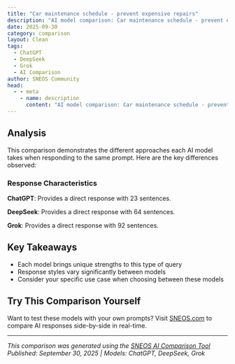 ```yaml
---
title: "Car maintenance schedule - prevent expensive repairs"
description: "AI model comparison: Car maintenance schedule - prevent expensive repairs..."
date: 2025-09-30
category: comparison
layout: Clean
tags:
  - ChatGPT
  - DeepSeek
  - Grok
  - AI Comparison
author: SNEOS Community
head:
  - - meta
    - name: description
      content: "AI model comparison: Car maintenance schedule - prevent expensive repairs..."
---
```


<ChatComparison
  title="Car maintenance schedule - prevent expensive repairs"
  prompt="Car maintenance schedule - prevent expensive repairs"
  :responses='{
    "ChatGPT": "Certainly! Regular car maintenance is key to preventing expensive repairs and extending the life of your vehicle. Here\u0027s a general car maintenance schedule to follow:\n\n### Every 3,000 to 5,000 miles (or every 3 to 6 months)\n- **Change engine oil and oil filter:** Keeps your engine lubricated and running smoothly.\n- **Check fluid levels:** Brake fluid, coolant, power steering fluid, windshield washer fluid.\n- **Inspect tires:** Check tire pressure and tread depth; rotate tires if needed.\n- **Check lights:** Headlights, brake lights, turn signals, and interior lights.\n\n### Every 15,000 miles (or about once a year)\n- **Replace air filter:** Ensures clean air for engine efficiency.\n- **Inspect brakes:** Pads, rotors, and brake lines.\n- **Inspect battery and cables:** Check for corrosion and secure connections.\n- **Inspect belts and hoses:** Look for cracks, fraying, or leaks.\n\n### Every 30,000 miles\n- **Replace fuel filter:** Maintains fuel system efficiency.\n- **Flush coolant system:** Prevents overheating and corrosion.\n- **Inspect suspension and steering components:** Check for wear and tear.\n\n### Every 60,000 miles\n- **Replace spark plugs:** Ensures efficient combustion.\n- **Inspect timing belt/chain:** Replace as recommended by manufacturer (some timing belts require replacement around this interval).\n- **Inspect transmission fluid:** Change if necessary.\n\n### Every 100,000 miles\n- **Replace timing belt (if not done at 60,000 miles):**\n- **Inspect and possibly replace water pump:** Often replaced with timing belt.\n- **Inspect major engine components:** As per manufacturer recommendations.\n\n### Additional Tips\n- **Follow the manufacturer\u2019s manual:** Every vehicle is different; always check your car\u2019s specific maintenance schedule.\n- **Address issues promptly:** Unusual noises, dashboard warning lights, or changes in performance should be checked immediately.\n- **Keep records:** Maintain a log of all maintenance and repairs for future reference and resale value.\n\nKeeping up with this maintenance schedule can save you money by preventing breakdowns and costly repairs. If you\u0027re unsure about any procedures, consult a trusted mechanic.",
    "DeepSeek": "Of course. A proactive car maintenance schedule is the single best way to prevent expensive repairs. Think of it as \u0022paying a little now to avoid paying a lot later.\u0022\n\nThis guide breaks down maintenance into simple, time-based intervals. **Always consult your owner\u0027s manual first,** as it has the most specific schedule for your vehicle.\n\n---\n\n### The Philosophy: Why It Works\nNeglect creates a domino effect. A small, $30 problem (like a dirty air filter) can cause strain on other components, leading to a $1,500 repair (like a damaged catalytic converter). Regular maintenance breaks this chain.\n\n---\n\n### The Ultimate Car Maintenance Schedule\n\nHere is a consolidated schedule based on time and mileage. \u0022Severe\u0022 driving conditions (short trips, extreme heat/cold, stop-and-go traffic, towing) require more frequent maintenance.\n\n### \uD83D\uDEE0\uFE0F Every Month or Before Long Trips\n\n*   **Check Tire Pressure:** Incorrect pressure causes uneven wear, poor fuel economy, and blowouts.\n*   **Check Fluid Levels:** A quick visual check of engine oil, coolant, and windshield washer fluid.\n*   **Check Lights:** Headlights, brake lights, and turn signals.\n\n### \uD83D\uDCC5 Every 3,000 - 7,500 Miles (or 3-6 Months)\n\nThis is the most common interval for critical services.\n\n*   **Engine Oil \u0026 Filter Change:** **This is the lifeblood of your engine.** Old oil turns to sludge, causing extreme engine wear and eventual failure. Follow your manual\u0027s recommendation for synthetic or conventional oil.\n*   **Tire Rotation:** Promotes even tire wear, making your tires last thousands of miles longer. Do this every other oil change if not every time.\n*   **Visual Inspection:** Have a mechanic look at brakes, tires, belts, and hoses for early signs of wear.\n\n### \uD83D\uDCC5 Every 15,000 - 30,000 Miles (or 12-24 Months)\n\n*   **Engine Air Filter:** A clogged filter reduces fuel economy and performance. It\u0027s a cheap and easy replacement.\n*   **Cabin Air Filter:** Improves the air quality inside your car. Easy to forget, but simple to replace.\n*   **Inspect Brake Pads/Shoes and Rotors:** Worn brakes are a safety hazard. Catching them early prevents damage to more expensive rotors.\n*   **Check Battery and Clean Terminals:** Prevent being stranded by catching a weak battery early.\n\n### \uD83D\uDCC5 Every 30,000 - 60,000 Miles (or 2-5 Years)\n\nThis is where you prevent some of the most costly repairs.\n\n*   **Replace Engine Coolant:** Over time, coolant becomes acidic and can corrode your radiator, water pump, and heater core from the inside out.\n*   **Change Transmission Fluid:** **Critical for automatic transmissions.** Old fluid leads to slipping, overheating, and a total transmission rebuild/replacement\u2014a $3,000\u002B repair.\n*   **Change Brake Fluid:** Brake fluid absorbs moisture, which leads to corrosion in the brake lines and calipers, and reduces braking performance.\n*   **Replace Spark Plugs:** Worn plugs cause misfires, poor fuel economy, and can damage the catalytic converter.\n*   **Inspect Serpentine Belt:** A snapped belt will leave you stranded and can cause overheating. Catching cracks and wear early is cheap insurance.\n*   **Drain and Fill Power Steering Fluid:** Prevents wear on the power steering pump and rack.\n\n### \uD83D\uDCC5 Every 60,000 - 100,000\u002B Miles (or 5-7\u002B Years)\n\n*   **Replace Timing Belt:** **THIS IS CRITICAL.** If your car has a timing belt (not a chain), replacing it on schedule is non-negotiable. If it breaks, it can destroy the engine by having pistons and valves collide. This is a $1,500-$3,000 repair you can *completely avoid*.\n*   **Change Differential Fluid:** Important for AWD, 4WD, and trucks. Prevents wear on the gears.\n*   **Replace Coolant (Second Interval):** Most modern coolants are long-life, but still need replacement.\n*   **Inspect Fuel System:** Check fuel lines and injectors.\n\n---\n\n### The \u0022Big 5\u0022 Most Preventable Expensive Repairs\n\n1.  **Engine Failure ($4,000 - $10,000\u002B)**\n    *   **Prevent with:** Regular oil and filter changes. This is #1 for a reason.\n\n2.  **Transmission Failure ($3,000 - $7,000)**\n    *   **Prevent with:** Regular transmission fluid and filter changes according to your manual\u0027s \u0022severe service\u0022 schedule.\n\n3.  **Timing Belt Failure ($1,500 - $3,000)**\n    *   **Prevent with:** Replacing the timing belt, tensioners, and water pump (often done together) at the manufacturer\u0027s specified interval.\n\n4.  **Catalytic Converter Replacement ($1,000 - $3,000)**\n    *   **Prevent with:** Fixing engine misfires immediately and replacing faulty oxygen sensors. A misfire dumps unburned fuel into the hot converter, melting it from the inside.\n\n5.  **Brake System Overhaul ($1,000 - $2,000)**\n    *   **Prevent with:** Regular brake pad/shoe replacements. Letting pads wear down to metal ruins the rotors, and ignoring brake fluid flushes can corrode calipers and lines.\n\n### Final Pro Tips\n\n*   **Keep Records:** Use a logbook or an app to track every service. This also increases your car\u0027s resale value.\n*   **Listen to Your Car:** Unusual noises, vibrations, or warning lights are your car crying for help. Address them immediately.\n*   **Build a Relationship with a Mechanic:** Find a trustworthy, independent mechanic. They will have your best interest in mind and can often spot small issues before they become big ones.\n\nBy following this schedule, you\u0027re not just maintaining a car; you\u0027re investing in its long-term health and protecting your wallet from devastating repair bills.",
    "Grok": "Maintaining your car on a regular schedule is one of the best ways to prevent expensive repairs and ensure your vehicle runs smoothly for years. A well-thought-out maintenance schedule addresses key components of the car, catching small issues before they become major (and costly) problems. Below is a comprehensive car maintenance schedule, along with tips to help prevent expensive repairs. Always refer to your vehicle\u2019s owner\u2019s manual for specific recommendations from the manufacturer, as schedules can vary by make, model, and driving conditions.\n\n---\n\n### General Tips to Prevent Expensive Repairs\n1. **Follow the Owner\u2019s Manual:** The manufacturer provides a maintenance schedule tailored to your car. Stick to it for optimal performance.\n2. **Address Issues Early:** Don\u2019t ignore warning lights, unusual noises, or changes in performance. Small fixes now can prevent major breakdowns later.\n3. **Drive Responsibly:** Avoid aggressive driving, overloading the car, or neglecting regular care, as these can wear out components faster.\n4. **Use Quality Parts and Fluids:** Cheap substitutes can cause damage over time. Stick to recommended oil types, filters, and replacement parts.\n5. **Keep Records:** Maintain a log of all maintenance and repairs. This helps track what\u2019s been done and provides proof of care if you sell the car.\n6. **Regular Inspections:** Have a trusted mechanic inspect your car periodically, especially before long trips or harsh weather seasons.\n\n---\n\n### Car Maintenance Schedule\nThis schedule is a general guide based on mileage and time intervals (whichever comes first). Adjust based on your owner\u2019s manual or driving conditions (e.g., severe conditions like frequent short trips, extreme weather, or towing may require more frequent maintenance).\n\n#### Every 3,000\u20135,000 Miles or 3\u20136 Months\n- **Oil Change and Filter Replacement:** Engine oil lubricates critical components. Old oil can cause wear and tear, leading to engine damage (one of the most expensive repairs). Use the type of oil (conventional, synthetic, etc.) recommended by your manufacturer.\n- **Tire Rotation:** Rotating tires ensures even wear, extending their life and preventing uneven handling or blowouts.\n- **Fluid Level Check:** Inspect and top off engine coolant, brake fluid, power steering fluid, transmission fluid, and windshield washer fluid.\n- **Visual Inspection:** Check for leaks, loose hoses, or worn belts under the hood. Look for uneven tire wear or damage.\n\n**Why It Prevents Costly Repairs:** Regular oil changes prevent engine sludge and wear. Properly maintained tires reduce the risk of blowouts or suspension damage.\n\n---\n\n#### Every 6,000\u20137,500 Miles or 6 Months\n- **Inspect Brakes:** Check brake pads and rotors for wear. Squeaking or grinding noises indicate it\u2019s time for replacement.\n- **Air Filter Check:** A dirty engine air filter reduces fuel efficiency and can strain the engine. Replace if necessary.\n- **Wiper Blades:** Replace if they\u2019re streaking or not clearing the windshield properly, especially before rainy or snowy seasons.\n\n**Why It Prevents Costly Repairs:** Worn brakes can damage rotors or calipers if ignored, leading to higher repair costs. Clean air filters protect the engine from debris.\n\n---\n\n#### Every 15,000\u201330,000 Miles or 1\u20132 Years\n- **Cabin Air Filter Replacement:** Keeps the air inside the car clean and ensures proper heating/cooling system function.\n- **Fuel Filter Replacement (if applicable):** A clogged fuel filter can cause poor performance or engine stalling.\n- **Alignment Check:** Misaligned wheels cause uneven tire wear and strain suspension components.\n- **Battery Inspection:** Check terminals for corrosion and test battery health, especially in extreme temperatures.\n\n**Why It Prevents Costly Repairs:** Proper alignment prevents premature tire and suspension wear. A failing battery can leave you stranded or damage electrical systems.\n\n---\n\n#### Every 30,000\u201360,000 Miles or 2\u20134 Years\n- **Transmission Fluid Change:** Fresh fluid prevents transmission wear. Some modern cars have \u201Clifetime\u201D fluid, but check your manual\u2014neglecting this can lead to a $3,000\u002B transmission repair.\n- **Coolant Flush:** Old coolant can cause overheating and corrosion, damaging the radiator or engine.\n- **Spark Plugs Replacement:** Worn spark plugs reduce fuel efficiency and can cause misfires, damaging the engine or catalytic converter.\n- **Timing Belt/Water Pump (if applicable):** Many cars have a timing belt that needs replacement around 60,000\u2013100,000 miles. A broken timing belt can destroy an engine in interference engines, costing thousands to fix.\n- **Brake Fluid Flush:** Old brake fluid absorbs moisture, reducing braking power and causing corrosion in the system.\n- **Power Steering Fluid Flush:** Prevents steering issues and pump damage.\n\n**Why It Prevents Costly Repairs:** Neglecting these fluids or components can lead to catastrophic failures like engine overheating, transmission failure, or loss of braking power.\n\n---\n\n#### Every 60,000\u2013100,000 Miles or 5\u20137 Years\n- **Suspension and Steering Components:** Inspect shocks, struts, and tie rods for wear. Worn suspension affects handling and tire life.\n- **Drive Belts and Hoses:** Replace serpentine belts and radiator hoses if they show cracks or wear to prevent breakdowns or overheating.\n- **Exhaust System Check:** Look for rust or leaks in the muffler, catalytic converter, or exhaust pipes. A failing catalytic converter can be a $1,000\u002B repair.\n\n**Why It Prevents Costly Repairs:** Worn suspension or steering parts can cause loss of control or rapid tire wear. A failing exhaust system can lead to emissions issues or expensive part replacements.\n\n---\n\n#### As Needed or Based on Driving Conditions\n- **Tire Replacement:** Replace tires when tread depth is below 2/32 of an inch (use the penny test\u2014insert a penny into the tread; if Lincoln\u2019s head is visible, it\u2019s time to replace). Bald tires are dangerous and can cause accidents.\n- **Battery Replacement:** Most batteries last 3\u20135 years. Replace before it fails to avoid being stranded or damaging alternators.\n- **Headlights/Taillights:** Replace burnt-out bulbs for safety and to avoid tickets.\n- **Windshield and Body Damage:** Fix cracks or chips in the windshield to prevent spreading. Address rust or paint damage to avoid corrosion.\n\n**Why It Prevents Costly Repairs:** Proactive replacement avoids safety hazards and secondary damage (e.g., a dead battery straining the alternator).\n\n---\n\n### Additional Considerations for Severe Driving Conditions\nIf you drive in extreme heat, cold, dust, or stop-and-go traffic, or if you tow heavy loads, you may need more frequent maintenance:\n- Oil changes every 3,000 miles instead of 5,000\u20137,500.\n- More frequent air filter replacements.\n- Earlier fluid flushes and brake checks.\n\n---\n\n### Cost-Saving Maintenance Tips\n1. **DIY Where Possible:** Simple tasks like oil changes, air filter replacements, or wiper blade changes can be done at home with basic tools, saving on labor costs.\n2. **Shop Around for Repairs:** Get multiple quotes for major work to avoid overpaying.\n3. **Buy in Bulk:** Purchase oil, filters, or wiper blades in bulk online or at discount stores to save money.\n4. **Preventive Care Saves Money:** Spending $50\u2013$100 on an oil change or $200 on brakes is far cheaper than a $5,000 engine replacement or $3,000 transmission repair.\n\n---\n\n### Warning Signs of Potential Expensive Issues\nPay attention to these red flags and address them immediately with a mechanic:\n- **Engine Warning Light:** Could indicate anything from a loose gas cap to a failing oxygen sensor or catalytic converter.\n- **Strange Noises:** Grinding (brakes), knocking (engine), or whining (transmission) often signal trouble.\n- **Vibrations:** Could mean unbalanced tires, worn suspension, or engine issues.\n- **Fluid Leaks:** Oil, coolant, or transmission fluid leaks can lead to major component failure if ignored.\n- **Overheating:** Stop driving and check coolant levels or fans\u2014a blown head gasket from overheating is a costly repair.\n\n---\n\nBy sticking to this maintenance schedule and staying proactive, you\u2019ll extend the life of your vehicle and avoid the shock of unexpected, expensive repairs. A little time and money invested in regular care can save thousands down the road. If you\u2019re unsure about any maintenance task, consult a trusted mechanic or refer to your owner\u2019s manual for guidance."
  }'
  published-date="22:46"
/>

## Analysis

This comparison demonstrates the different approaches each AI model takes when responding to the same prompt. Here are the key differences observed:

### Response Characteristics

**ChatGPT**: Provides a direct response with 23 sentences. 

**DeepSeek**: Provides a direct response with 64 sentences. 

**Grok**: Provides a direct response with 92 sentences. 

## Key Takeaways

- Each model brings unique strengths to this type of query
- Response styles vary significantly between models
- Consider your specific use case when choosing between these models

## Try This Comparison Yourself

Want to test these models with your own prompts? Visit [SNEOS.com](https://sneos.com) to compare AI responses side-by-side in real-time.

---

*This comparison was generated using the [SNEOS AI Comparison Tool](https://sneos.com)*
*Published: September 30, 2025 | Models: ChatGPT, DeepSeek, Grok*
